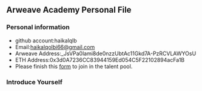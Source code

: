 ## Arweave Academy Personal File

### Personal information

- github account:haikalqlb
- Email:haikalqolbi66@gmail.com
- Arweave Address:_JsVPa0lami8de0nzzUbtAc11Gkd7A-PzRCVLAWYOsU
- ETH Address:0x3d0A7236CC83944159Ed054C5F22102894acFa1B
- Please finish this [form](https://docs.google.com/forms/d/e/1FAIpQLSfWA5fIIcBgmRppm3jNz5vmf9Mai_QMVil-2pO4r7YKn_Zhtw/viewform?usp=sf_link) to join in the talent pool.

### Introduce Yourself
